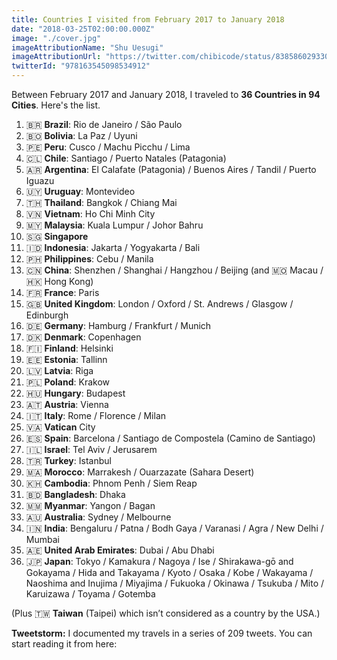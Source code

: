 ```yaml
---
title: Countries I visited from February 2017 to January 2018
date: "2018-03-25T02:00:00.000Z"
image: "./cover.jpg"
imageAttributionName: "Shu Uesugi"
imageAttributionUrl: "https://twitter.com/chibicode/status/838586029330288640"
twitterId: "978163545098534912"
---
```


Between February 2017 and January 2018, I traveled to **36 Countries in 94 Cities**. Here's the list.

<post-separator></post-separator>

1.  🇧🇷 **Brazil**: Rio de Janeiro / São Paulo
1.  🇧🇴 **Bolivia**: La Paz / Uyuni
1.  🇵🇪 **Peru**: Cusco / Machu Picchu / Lima
1.  🇨🇱 **Chile**: Santiago / Puerto Natales (Patagonia)
1.  🇦🇷 **Argentina**: El Calafate (Patagonia) / Buenos Aires / Tandil / Puerto Iguazu
1.  🇺🇾 **Uruguay**: Montevideo
1.  🇹🇭 **Thailand**: Bangkok / Chiang Mai
1.  🇻🇳 **Vietnam**: Ho Chi Minh City
1.  🇲🇾 **Malaysia**: Kuala Lumpur / Johor Bahru
1.  🇸🇬 **Singapore**
1.  🇮🇩 **Indonesia**: Jakarta / Yogyakarta / Bali
1.  🇵🇭 **Philippines**: Cebu / Manila
1.  🇨🇳 **China**: Shenzhen / Shanghai / Hangzhou / Beijing (and 🇲🇴 Macau / 🇭🇰 Hong Kong)
1.  🇫🇷 **France**: Paris
1.  🇬🇧 **United Kingdom**: London / Oxford / St. Andrews / Glasgow / Edinburgh
1.  🇩🇪 **Germany**: Hamburg / Frankfurt / Munich
1.  🇩🇰 **Denmark**: Copenhagen
1.  🇫🇮 **Finland**: Helsinki
1.  🇪🇪 **Estonia**: Tallinn
1.  🇱🇻 **Latvia**: Riga
1.  🇵🇱 **Poland**: Krakow
1.  🇭🇺 **Hungary**: Budapest
1.  🇦🇹 **Austria**: Vienna
1.  🇮🇹 **Italy**: Rome / Florence / Milan
1.  🇻🇦 **Vatican** City
1.  🇪🇸 **Spain**: Barcelona / Santiago de Compostela (Camino de Santiago)
1.  🇮🇱 **Israel**: Tel Aviv / Jerusarem
1.  🇹🇷 **Turkey**: Istanbul
1.  🇲🇦 **Morocco**: Marrakesh / Ouarzazate (Sahara Desert)
1.  🇰🇭 **Cambodia**: Phnom Penh / Siem Reap
1.  🇧🇩 **Bangladesh**: Dhaka
1.  🇲🇲 **Myanmar**: Yangon / Bagan
1.  🇦🇺 **Australia**: Sydney / Melbourne
1.  🇮🇳 **India**: Bengaluru / Patna / Bodh Gaya / Varanasi / Agra / New Delhi / Mumbai
1.  🇦🇪 **United Arab Emirates**: Dubai / Abu Dhabi
1.  🇯🇵 **Japan**: Tokyo / Kamakura / Nagoya / Ise / Shirakawa-gō and Gokayama / Hida and Takayama / Kyoto / Osaka / Kobe / Wakayama / Naoshima and Inujima / Miyajima / Fukuoka / Okinawa / Tsukuba / Mito / Karuizawa / Toyama / Gotemba

(Plus 🇹🇼 **Taiwan** (Taipei) which isn’t considered as a country by the USA.)

**Tweetstorm:** I documented my travels in a series of 209 tweets. You can start reading it from here:

<twitter-embed id="835603023367979010"></twitter-embed>
